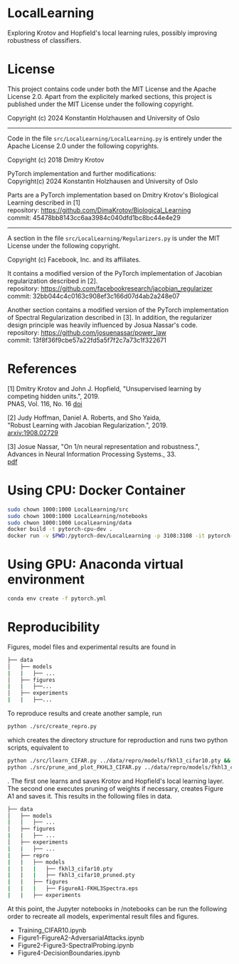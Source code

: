 # LocalLearning
Exploring Krotov and Hopfield's local learning rules, possibly improving robustness of classifiers.

# License
This project contains code under both the MIT License and the Apache License 2.0.
Apart from the explicitely marked sections, this project is published under the MIT License 
under the following copyright.

Copyright (c) 2024 Konstantin Holzhausen and University of Oslo

---

Code in the file `src/LocalLearning/LocalLearning.py` is entirely under the Apache License 2.0 under the following copyrights.

Copyright (c) 2018 Dmitry Krotov

PyTorch implementation and further modifications:  
Copyright(c) 2024 Konstantin Holzhausen and University of Oslo

Parts are a PyTorch implementation based on Dmitry Krotov's Biological Learning described in [1]  
repository: https://github.com/DimaKrotov/Biological_Learning  
commit: 45478bb8143cc6aa3984c040dfd1bc8bc44e4e29  

---

A section in the file `src/LocalLearning/Regularizers.py` is under the MIT License under the following copyright.

Copyright (c) Facebook, Inc. and its affiliates.

It contains a modified version of the PyTorch implementation of Jacobian regularization described in [2].  
repository: https://github.com/facebookresearch/jacobian_regularizer  
commit: 32bb044c4c0163c908ef3c166d07d4ab2a248e07  


Another section contains a modified version of the PyTorch implementation of Spectral Regularization described in [3].
In addition, the regularizer design principle was heavily influenced by Josua Nassar's code.  
repository: https://github.com/josuenassar/power_law  
commit: 13f8f36f9cbe57a22fd5a5f7f2c7a73c1f322671  


# References
[1] Dmitry Krotov and John J. Hopfield, "Unsupervised learning by competing hidden units.", 2019.  
    PNAS, Vol. 116, No. 16 [doi](https://doi.org/10.1073/pnas.1820458116)  

[2] Judy Hoffman, Daniel A. Roberts, and Sho Yaida,  
    "Robust Learning with Jacobian Regularization.", 2019.  
    [arxiv:1908.02729](https://arxiv.org/abs/1908.02729)  

[3] Josue Nassar, "On 1/n neural representation and robustness.",   
    Advances in Neural Information Processing Systems., 33.  
    [pdf](https://proceedings.neurips.cc/paper/2020/file/44bf89b63173d40fb39f9842e308b3f9-Paper.pdf)  


# Using CPU: Docker Container
```bash
sudo chown 1000:1000 LocalLearning/src
sudo chown 1000:1000 LocalLearning/notebooks
sudo chwon 1000:1000 LocalLearning/data
docker build -t pytorch-cpu-dev .
docker run -v $PWD:/pytorch-dev/LocalLearning -p 3108:3108 -it pytorch-cpu-dev
```
# Using GPU: Anaconda virtual environment
```bash
conda env create -f pytorch.yml
```

# Reproducibility
Figures, model files and experimental results are found in
```bash
├── data
│   ├── models
|   |   ├── ...
│   ├── figures
|   |   ├──...
│   ├── experiments
|   |   ├──...
```


To reproduce results and create another sample, run
```bash
python ./src/create_repro.py
```
which creates the directory structure for reproduction and runs 
two python scripts, equivalent to
```bash
python ./src/llearn_CIFAR.py ../data/repro/models/fkhl3_cifar10.pty &&
python ./src/prune_and_plot_FKHL3_CIFAR.py ../data/repro/models/fkhl3_cifar10.pty ../data/repro/figures
```
. The first one learns and saves Krotov and Hopfield's local learning layer. 
The second one executes pruning of weights if necessary, creates Figure A1 and saves it.
This results in the following files in data.
```bash
├── data
│   ├── models
|   |   ├── ...
│   ├── figures
|   |   ├── ...
│   ├── experiments
|   |   ├── ...
|   ├── repro
|   |   ├── models
|   |   |   ├── fkhl3_cifar10.pty
|   |   |   ├── fkhl3_cifar10_pruned.pty
|   |   ├── figures
|   |   |   ├── FigureA1-FKHL3Spectra.eps
|   |   ├── experiments
```
At this point, the Jupyter notebooks in /notebooks can be run the following order
to recreate all models, experimental result files and figures.
- Training_CIFAR10.ipynb
- Figure1-FigureA2-AdversarialAttacks.ipynb
- Figure2-Figure3-SpectralProbing.ipynb
- Figure4-DecisionBoundaries.ipynb